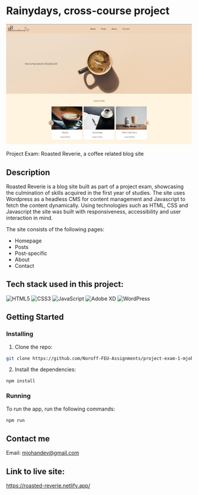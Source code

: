 # Rainydays, cross-course project

[![Roasted Reverie Homepage screenshot](https://github.com/Noroff-FEU-Assignments/project-exam-1-mjohank/blob/main/resources/Roasted-Reverie_screenshot.jpg)](https://roasted-reverie.netlify.app/)


Project Exam: Roasted Reverie, a coffee related blog site

## Description

Roasted Reverie is a blog site built as part of a project exam, showcasing the culmination of skills acquired in the first year of studies. 
The site uses Wordpress as a headless CMS for content management and Javascript to fetch the content dynamically. Using technologies such as HTML, CSS and Javascript the site was built with responsiveness, accessibility and user interaction in mind.
  

The site consists of the following pages:

- Homepage
- Posts
- Post-specific
- About
- Contact

## Tech stack used in this project:

![HTML5](https://img.shields.io/badge/HTML5-E34F26?style=for-the-badge&logo=html5&logoColor=white) ![CSS3](https://img.shields.io/badge/CSS3-1572B6?style=for-the-badge&logo=css3&logoColor=white) ![JavaScript](https://img.shields.io/badge/JavaScript-F7DF1E?style=for-the-badge&logo=javascript&logoColor=black) ![Adobe XD](https://img.shields.io/badge/Adobe%20XD-470137?style=for-the-badge&logo=Adobe%20XD&logoColor=#FF61F6) ![WordPress](https://img.shields.io/badge/WordPress-21759B?style=for-the-badge&logo=wordpress&logoColor=white)



## Getting Started

### Installing

1. Clone the repo:

```bash
git clone https://github.com/Noroff-FEU-Assignments/project-exam-1-mjohank.git
```

2. Install the dependencies:

```
npm install
```

### Running

To run the app, run the following commands:

```bash
npm run
```

## Contact me

Email: [mjohandev@gmail.com](mailto:mjohandev@gmail.com)



## Link to live site:

https://roasted-reverie.netlify.app/


